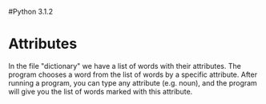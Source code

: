 #Python 3.1.2
# Attributes
In the file "dictionary" we have a list of words with their attributes. The program chooses a word from the list of words by a specific attribute. After running a program, you can type any attribute (e.g. noun), and the program will give you the list of words marked with this attribute.
